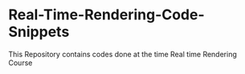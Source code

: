 # Real-Time-Rendering-Code-Snippets
This Repository contains codes done at the time Real time Rendering Course
